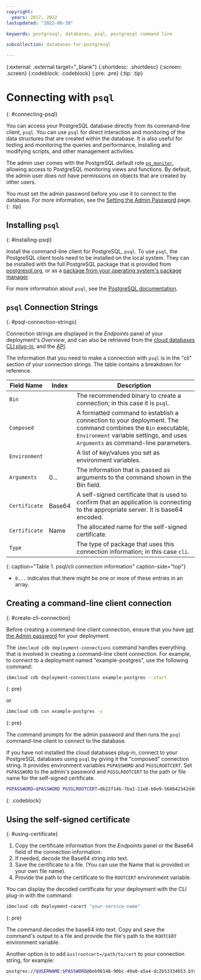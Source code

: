 ```yaml
---
copyright:
  years: 2017, 2022
lastupdated: "2022-06-30"

keywords: postgresql, databases, psql, postgresql command line

subcollection: databases-for-postgresql

---
```


{:external: .external target="_blank"}
{:shortdesc: .shortdesc}
{:screen: .screen}
{:codeblock: .codeblock}
{:pre: .pre}
{:tip: .tip}


# Connecting with `psql`
{: #connecting-psql}

You can access your PostgreSQL database directly from its command-line client, `psql`. You can use `psql` for direct interaction and monitoring of the data structures that are created within the database. It is also useful for testing and monitoring the queries and performance, installing and modifying scripts, and other management activities.

The admin user comes with the PostgreSQL default role [`pg_monitor`](https://www.postgresql.org/docs/10/static/default-roles.html), allowing access to PostgreSQL monitoring views and functions. By default, the admin user does not have permissions on objects that are created by other users.

You must set the admin password before you use it to connect to the database. For more information, see the [Setting the Admin Password](/docs/databases-for-postgresql?topic=databases-for-postgresql-admin-password) page.
{: .tip}

## Installing `psql`
{: #installing-psql}

Install the command-line client for PostgreSQL, `psql`. To use `psql`, the PostgreSQL client tools need to be installed on the local system. They can be installed with the full PostgreSQL package that is provided from [postgresql.org](https://www.postgresql.org/download/), or as a [package from your operating system's package manager](https://www.compose.com/articles/postgresql-tips-installing-the-postgresql-client/). 

For more information about `psql`, see the [PostgreSQL documentation](https://www.postgresql.org/docs/current/static/app-psql.html).

## `psql` Connection Strings
{: #psql-connection-strings}

Connection strings are displayed in the _Endpoints_ panel of your deployment's _Overview_, and can also be retrieved from the [cloud databases CLI plug-in](/docs/databases-cli-plugin?topic=databases-cli-plugin-cdb-reference#deployment-connections), and the [API](https://{DomainName}/apidocs/cloud-databases-api#discover-connection-information-for-a-deployment-f-e81026).

The information that you need to make a connection with `psql` is in the "cli" section of your connection strings. The table contains a breakdown for reference.

Field Name|Index|Description
----------|-----|-----------
`Bin`||The recommended binary to create a connection; in this case it is `psql`.
`Composed`||A formatted command to establish a connection to your deployment. The command combines the `Bin` executable, `Environment` variable settings, and uses `Arguments` as command-line parameters.
`Environment`||A list of key/values you set as environment variables.
`Arguments`|0...|The information that is passed as arguments to the command shown in the Bin field.
`Certificate`|Base64|A self-signed certificate that is used to confirm that an application is connecting to the appropriate server. It is base64 encoded.
`Certificate`|Name|The allocated name for the self-signed certificate.
`Type`||The type of package that uses this connection information; in this case `cli`. 
{: caption="Table 1. psql/cli connection information" caption-side="top"}

* `0...` indicates that there might be one or more of these entries in an array.

## Creating a command-line client connection
{: #create-cli-connection}

Before creating a command-line client connection, ensure that you have [set the Admin password](/docs/databases-for-postgresql?topic=databases-for-postgresql-admin-password) for your deployment.

The `ibmcloud cdb deployment-connections` command handles everything that is involved in creating a command-line client connection. For example, to connect to a deployment named "example-postgres", use the following command:

```sh
ibmcloud cdb deployment-connections example-postgres --start
```
{: pre}

or
```sh
ibmcloud cdb cxn example-postgres -s
```
{: pre}

The command prompts for the admin password and then runs the `psql` command-line client to connect to the database.

If you have not installed the cloud databases plug-in, connect to your PostgreSQL databases using `psql` by giving it the "composed" connection string. It provides environment variables `PGPASSWORD` and `PGSSLROOTCERT`. Set `PGPASSWORD` to the admin's password and `PGSSLROOTCERT` to the path or file name for the self-signed certificate. 

```sh
PGPASSWORD=$PASSWORD PGSSLROOTCERT=0b22f14b-7ba2-11e8-b8e9-568642342d40 psql 'host=4a8148fa-3806-4f9c-b3fc-6467f11b13bd.8f7bfd7f3faa4218aec56e069eb46187.databases.appdomain.cloud port=32325 dbname=ibmclouddb user=admin sslmode=verify-full'
```
{: .codeblock}

## Using the self-signed certificate
{: #using-certificate}

1. Copy the certificate information from the _Endpoints_ panel or the Base64 field of the connection information. 
2. If needed, decode the Base64 string into text. 
3. Save the certificate to a file. (You can use the Name that is provided or your own file name).
4. Provide the path to the certificate to the `ROOTCERT` environment variable.

You can display the decoded certificate for your deployment with the CLI plug-in with the command:
```sh
ibmcloud cdb deployment-cacert "your-service-name"
```
{: pre}

The command decodes the base64 into text. Copy and save the command's output to a file and provide the file's path to the `ROOTCERT` environment variable.

Another option is to add `&sslrootcert=/path/to/cert` to your connection string, for example:

```sh
postgres://$USERNAME:$PASSWORD@6eb96148-90bc-49a0-a5a4-dc2b53334653.btdl8mld0r95fevivv30.databases.appdomain.cloud:32109/ibmclouddb?sslmode=verify-full&sslrootcert=/path/to/cert
```